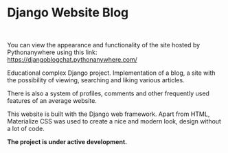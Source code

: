 # Django Website Blog

<br>

You can view the appearance and functionality of the site hosted by Pythonanywhere using this link:
https://djangoblogchat.pythonanywhere.com/

Educational complex Django project. Implementation of a blog, a site with the possibility of viewing, searching and liking various articles. 

There is also a system of profiles, comments and other frequently used features of an average website. 

This website is built with the Django web framework. Apart from HTML, Materialize CSS was used to create a nice and modern look, design without a lot of code.

**The project is under active development.**
